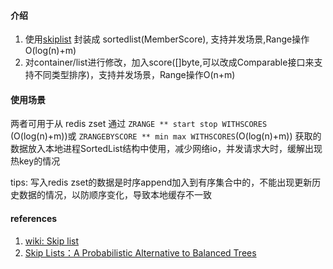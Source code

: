 #### 介绍

1. 使用[skiplist](https://github.com/huandu/skiplist) 封装成 sortedlist(MemberScore), 支持并发场景,Range操作O(log(n)+m)
2. 对container/list进行修改，加入score([]byte,可以改成Comparable接口来支持不同类型排序)，支持并发场景，Range操作O(n+m)

#### 使用场景

两者可用于从 redis zset 通过 `ZRANGE ** start stop WITHSCORES` (O(log(n)+m))或 `ZRANGEBYSCORE ** min max WITHSCORES`(O(log(n)+m)) 获取的数据放入本地进程SortedList结构中使用，减少网络io，并发请求大时，缓解出现热key的情况

tips: 写入redis zset的数据是时序append加入到有序集合中的，不能出现更新历史数据的情况，以防顺序变化，导致本地缓存不一致 

#### references

1. [wiki: Skip list](https://en.wikipedia.org/wiki/Skip_list)
1. [Skip Lists：A Probabilistic Alternative to Balanced Trees](https://15721.courses.cs.cmu.edu/spring2018/papers/08-oltpindexes1/pugh-skiplists-cacm1990.pdf)

